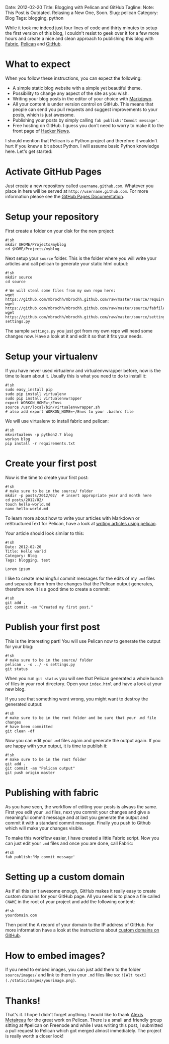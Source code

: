 Date: 2012-02-20
Title: Blogging with Pelican and GitHub
Tagline: Note: This Post is Outdated. Relasing a New One, Soon. 
Slug: pelican
Category: Blog
Tags: blogging, python

While it took me indeed just four lines of code and thirty minutes to setup the
first version of this blog, I couldn't resist to geek over it for a few more
hours and create a nice and clean approach to publishing this blog with
[Fabric](https://github.com/fabric/fabric),
[Pelican](https://github.com/ametaireau/pelican) and
[GitHub](http://github.com).

# What to expect

When you follow these instructions, you can expect the following:

* A simple static blog website with a simple yet beautiful theme.
* Possibility to change any aspect of the site as you wish.
* Writing your blog posts in the editor of your choice with
  [Markdown](http://daringfireball.net/projects/markdown/).
* All your content is under version control on GitHub. This means that people
  can send you pull requests and suggest improvements to your posts, which is
  just awesome.
* Publishing your posts by simply calling `fab publish:'Commit message'`.
* Free hosting on GitHub. I guess you don't need to worry to make it to the
  front page of [Hacker News](http://news.ycombinator.com/).

I should mention that Pelican is a Python project and therefore it wouldn't
hurt if you knew a bit about Python. I will assume basic Python knowledge here.
Let's get started:


# Activate GitHub Pages

Just create a new repository called `username.github.com`. Whatever you place
in here will be served at `http://username.github.com`. For more information
please see the [GitHub Pages Documentation](http://pages.github.com/).


# Setup your repository

First create a folder on your disk for the new project:

    #!sh
    mkdir $HOME/Projects/myblog
    cd $HOME/Projects/myblog

Next setup your `source` folder. This is the folder where you will write your
articles and call pelican to generate your static html output:

    #!sh
    mkdir source
    cd source

    # We will steal some files from my own repo here:
    wget https://github.com/mbrochh/mbrochh.github.com/raw/master/source/requirements.txt
    wget https://github.com/mbrochh/mbrochh.github.com/raw/master/source/fabfile.py
    wget https://github.com/mbrochh/mbrochh.github.com/raw/master/source/settings.py.sample settings.py

The sample `settings.py` you just got from my own repo will need some changes
now. Have a look at it and edit it so that it fits your needs.


# Setup your virtualenv

If you have never used virtualenv and virtualenvwrapper before, now is the
time to learn about it. Usually this is what you need to do to install it:

    #!sh
    sudo easy_install pip
    sudo pip install virtualenv
    sudo pip install virtualenvwrapper
    export WORKON_HOME=~/Envs
    source /usr/local/bin/virtualenvwrapper.sh
    # also add export WORKON_HOME=~/Envs to your .bashrc file

We will use virtualenv to install fabric and pelican:

    #!sh
    mkvirtualenv -p python2.7 blog
    workon blog
    pip install -r requirements.txt


# Create your first post

Now is the time to create your first post:

    #!sh
    # make sure to be in the source/ folder
    mkdir -p posts/2012/02/  # insert appropriate year and month here
    cd posts/2012/02/
    touch hello-world.md
    nano hello-world.md

To learn more about how to write your articles with Markdown or
reStructuredText for Pelican, have a look at
[writing articles using pelican](http://pelican.notmyidea.org/en/latest/getting_started.html#writing-articles-using-pelican).

Your article should look similar to this:

    #!sh
    Date: 2012-02-20
    Title: Hello world
    Category: Blog
    Tags: blogging, test

    Lorem ipsum

I like to create meaningful commit messages for the edits of my `.md` files and
separate them from the changes that the Pelican output generates, therefore now
it is a good time to create a commit:

    #!sh
    git add .
    git commit -am "Created my first post."


# Publish your first post

This is the interesting part! You will use Pelican now to generate the output
for your blog:

    #!sh
    # make sure to be in the source/ folder
    pelican . -o ../ -s settings.py
    git status

When you run `git status` you will see that Pelican generated a whole bunch
of files in your root directory. Open your `index.html` and have a look at
your new blog.

If you see that something went wrong, you might want to destroy the generated
output:

    #!sh
    # make sure to be in the root folder and be sure that your .md file changes
    # have been committed
    git clean -df

Now you can edit your `.md` files again and generate the output again. If you
are happy with your output, it is time to publish it:

    #!sh
    # make sure to be in the root folder
    git add .
    git commit -am "Pelican output"
    git push origin master


# Publishing with fabric

As you have seen, the workflow of editing your posts is always the same. First
you edit your `.md` files, next you commit your changes and give a meaningful
commit message and at last you generate the output and commit it with a
standard commit message. Finally you push to Github which will make your
changes visible.

To make this workflow easier, I have created a little Fabric script. Now you
can just edit your `.md` files and once you are done, call Fabric:

    #!sh
    fab publish:'My commit message'


# Setting up a custom domain

As if all this isn't awesome enough, GitHub makes it really easy to create
custom domains for your GitHub page. All you need is to place a file called
`CNAME` in the root of your project and add the following content:

    #!sh
    yourdomain.com

Then point the A record of your domain to the IP address of GitHub. For more
information have a look at the instructions about
[custom domains on GitHub](http://pages.github.com/#custom_domains).


# How to embed images?

If you need to embed images, you can just add them to the folder
`source/images/` and link to them in your `.md` files like so:
`![Alt text](./static/images/yourimage.png)`.


# Thanks!
That's it. I hope I didn't forget anything. I would like to thank
[Alexis Metaireau](https://twitter.com/ametaireau) for the great work on
Pelican. There is a small and friendly group sitting at #pelican on Freenode
and while I was writing this post, I submitted a pull request to Pelican which
got merged almost immediately. The project is really worth a closer look!

